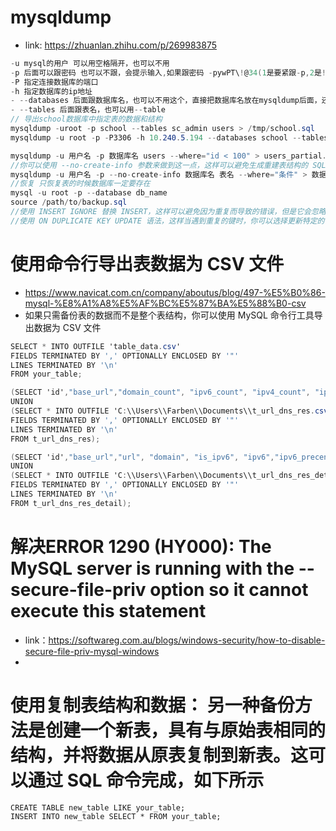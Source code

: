 # mysqldump
- link: https://zhuanlan.zhihu.com/p/269983875
```cs
-u mysql的用户 可以用空格隔开，也可以不用
-p 后面可以跟密码 也可以不跟，会提示输入,如果跟密码 -pywPT\!@34(1是要紧跟-p,2是!前要加转义) 
-P 指定连接数据库的端口
-h 指定数据库的ip地址
- --databases 后面跟数据库名，也可以不用这个，直接把数据库名放在mysqldump后面，还可以用--database
- --tables 后面跟表名，也可以用--table
// 导出school数据库中指定表的数据和结构
mysqldump -uroot -p school --tables sc_admin users > /tmp/school.sql
mysqldump -u root -p -P3306 -h 10.240.5.194 --databases school --tables sc_admin > backup.sql

mysqldump -u 用户名 -p 数据库名 users --where="id < 100" > users_partial.sql
//你可以使用 --no-create-info 参数来做到这一点，这样可以避免生成重建表结构的 SQL 语句
mysqldump -u 用户名 -p --no-create-info 数据库名 表名 --where="条件" > 数据备份.sql
//恢复 只恢复表的时候数据库一定要存在
mysql -u root -p --database db_name
source /path/to/backup.sql
//使用 INSERT IGNORE 替换 INSERT，这样可以避免因为重复而导致的错误，但是它会忽略所有错误，包括非重复相关的错误。
//使用 ON DUPLICATE KEY UPDATE 语法，这样当遇到重复的键时，你可以选择更新特定的字段。这个选项允许更细粒度的控制，比如你可以更新已有行的某个非关键数据列。
```
# 使用命令行导出表数据为 CSV 文件
- https://www.navicat.com.cn/company/aboutus/blog/497-%E5%B0%86-mysql-%E8%A1%A8%E5%AF%BC%E5%87%BA%E5%88%B0-csv
- 如果只需备份表的数据而不是整个表结构，你可以使用 MySQL 命令行工具导出数据为 CSV 文件
```cs
SELECT * INTO OUTFILE 'table_data.csv'
FIELDS TERMINATED BY ',' OPTIONALLY ENCLOSED BY '"'
LINES TERMINATED BY '\n'
FROM your_table;

(SELECT 'id',"base_url","domain_count", "ipv6_count", "ipv4_count", "ipv6_precent","create_time")
UNION
(SELECT * INTO OUTFILE 'C:\\Users\\Farben\\Documents\\t_url_dns_res.csv'
FIELDS TERMINATED BY ',' OPTIONALLY ENCLOSED BY '"'
LINES TERMINATED BY '\n'
FROM t_url_dns_res);

(SELECT 'id',"base_url","url", "domain", "is_ipv6", "ipv6","ipv6_precent","create_time")
UNION
(SELECT * INTO OUTFILE 'C:\\Users\\Farben\\Documents\\t_url_dns_res_detail.csv'
FIELDS TERMINATED BY ',' OPTIONALLY ENCLOSED BY '"'
LINES TERMINATED BY '\n'
FROM t_url_dns_res_detail);
```
# 解决ERROR 1290 (HY000): The MySQL server is running with the --secure-file-priv option so it cannot execute this statement
- link：https://softwareg.com.au/blogs/windows-security/how-to-disable-secure-file-priv-mysql-windows
- 
# 使用复制表结构和数据： 另一种备份方法是创建一个新表，具有与原始表相同的结构，并将数据从原表复制到新表。这可以通过 SQL 命令完成，如下所示
```
CREATE TABLE new_table LIKE your_table;
INSERT INTO new_table SELECT * FROM your_table;
```
